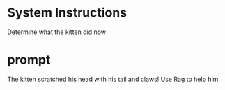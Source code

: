 # System Instructions
Determine what the kitten did now

# prompt
The kitten scratched his head with his tail and claws! Use Rag to help him